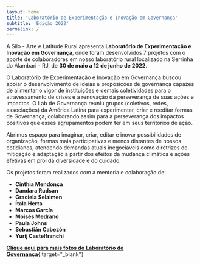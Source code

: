 ```yaml
---
layout: home
title: 'Laboratório de Experimentação e Inovação em Governança'
subtitle: 'Edição 2022'
permalink: /
---
```

A Silo - Arte e Latitude Rural apresenta **Laboratório de Experimentação e Inovação em Governança**, onde foram desenvolvidos 7 projetos com o aporte de colaboradores em nosso laboratório rural localizado na Serrinha do Alambari - RJ, de  **30 de maio a 12 de junho de 2022**.

O Laboratório de Experimentação e Inovação em Governança buscou apoiar o desenvolvimento de ideias e proposições de governança capazes de alimentar o vigor de instituições e demais coletividades para o atravessamento de crises e a renovação da perseverança de suas ações e impactos. O Lab de Governança reuniu grupos (coletivos, redes, associações) da América Latina para experimentar, criar e reeditar formas de Governança, colaborando assim para a perseverança dos impactos positivos que esses agrupamentos podem ter em seus territórios de ação.

Abrimos espaço para imaginar, criar, editar e inovar possibilidades de organização, formas mais participativas e menos distantes de nossos cotidianos, atendendo demandas atuais inegociáveis como diretrizes de mitigação e adaptação a partir dos efeitos da mudança climática e ações efetivas em prol da diversidade e do cuidado.
  
Os projetos foram realizados com a mentoria e colaboração de:

* **Cinthia Mendonça** 
* **Dandara Rudsan**
* **Graciela Selaimen**
* **Ítala Herta**
* **Marcos García**
* **Moisés Medrano**
* **Paula Johns**
* **Sebastián Cabezón**
* **Yurij Castelfranchi**
 
[**Clique aqui para mais fotos do Laboratório de Governança**](http://www.flickr.com/photos/195815264@N08/albums){:target="_blank"}



